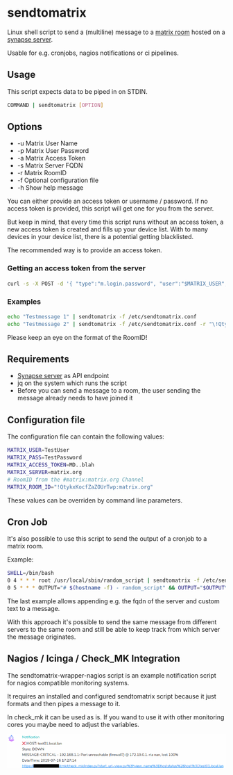 # sendtomatrix

Linux shell script to send a (multiline) message to a [matrix room](https://matrix.org) hosted on a [synapse server](https://github.com/matrix-org/synapse).

Usable for e.g. cronjobs, nagios notifications or ci pipelines.

## Usage

This script expects data to be piped in on STDIN.

```bash
COMMAND | sendtomatrix [OPTION]
```

## Options

* -u Matrix User Name
* -p Matrix User Password
* -a Matrix Access Token
* -s Matrix Server FQDN
* -r Matrix RoomID
* -f Optional configuration file
* -h Show help message

You can either provide an access token or username / password.
If no access token is provided, this script will get one for you from the server.

But keep in mind, that every time this script runs without an access token, a new access token is created and fills up your device list.
With to many devices in your device list, there is a potential getting blacklisted.

The recommended way is to provide an access token.

### Getting an access token from the server

```bash
curl -s -X POST -d '{ "type":"m.login.password", "user":"$MATRIX_USER", "password":"$MATRIX_PASS" }' "https://$MATRIX_SERVER/_matrix/client/r0/login" | jq -r '.access_token'
```

### Examples

```bash
echo "Testmessage 1" | sendtomatrix -f /etc/sendtomatrix.conf
echo "Testmessage 2" | sendtomatrix -f /etc/sendtomatrix.conf -r "\!QtykxKocfZaZOUrTwp:matrix.org"
```

Please keep an eye on the format of the RoomID!

## Requirements

* [Synapse server](https://github.com/matrix-org/synapse) as API endpoint
* jq on the system which runs the script
* Before you can send a message to a room, the user sending the message already needs to have joined it

## Configuration file

The configuration file can contain the following values:

```bash
MATRIX_USER=TestUser
MATRIX_PASS=TestPassword
MATRIX_ACCESS_TOKEN=MD..blah
MATRIX_SERVER=matrix.org
# RoomID from the #matrix:matrix.org Channel
MATRIX_ROOM_ID="!QtykxKocfZaZOUrTwp:matrix.org"
```

These values can be overriden by command line parameters.

## Cron Job

It's also possible to use this script to send the output of a cronjob to a matrix room.

Example:

```bash
SHELL=/bin/bash
0 4 * * * root /usr/local/sbin/random_script | sendtomatrix -f /etc/sendtomatrix.conf
0 5 * * * OUTPUT="# $(hostname -f) - random_script" && OUTPUT="$OUTPUT\n" && echo -e "$OUTPUT" | sendtomatrix -f /etc/sendtomatrix.conf
```

The last example allows appending e.g. the fqdn of the server and custom text to a message.

With this approach it's possible to send the same message from different servers to the same room and still be able to keep track from which server the message originates.

## Nagios / Icinga / Check_MK Integration

The sendtomatrix-wrapper-nagios script is an example notification script for nagios compatible monitoring systems.

It requires an installed and configured sendtomatrix script because it just formats and then pipes a message to it.

In check_mk it can be used as is. If you wand to use it with other monitoring cores you maybe need to adjust the variables.

![Nagios Notification](nagios-notification.png)

